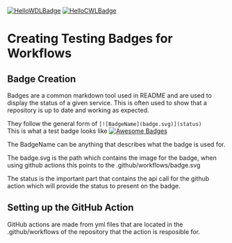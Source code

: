 [![HelloWDLBadge][hello-WDL-badge]][hello]
[![HelloCWLBadge][hello-CWL-badge]][hello]

[hello-WDL-badge]: https://github.com/nolwarre/WDL-CI-actions/actions/workflows/wdl.yml/badge.svg
[hello]: https://github.com/nolwarre/WDL-CI-actions/actions?query=workflow%3AHelloWorldWDL

[hello-CWL-badge]: https://github.com/nolwarre/WDL-CI-actions/actions/workflows/cwl.yml/badge.svg
[hello]: https://github.com/nolwarre/WDL-CI-actions/actions?query=workflow%3AHelloWorldCWL
# Creating Testing Badges for Workflows
## Badge Creation
Badges are a common markdown tool used in README and are used to display the status of a given service. This is often used to show that a repository is up to date and working as expected.

They follow the general form of `[![BadgeName](badge.svg)](status)` \
This is what a test badge looks like [![Awesome Badges](https://img.shields.io/badge/badges-awesome-green.svg)](https://github.com/Naereen/badges) 

The BadgeName can be anything that describes what the badge is used for.

The badge.svg is the path which contains the image for the badge, when using github actions this points to the .github/workflows/badge.svg

The status is the important part that contains the api call for the github action which will provide the status to present on the badge.

## Setting up the GitHub Action

GitHub actions are made from yml files that are located in the .github/workflows of the repository that the action is resposible for.


